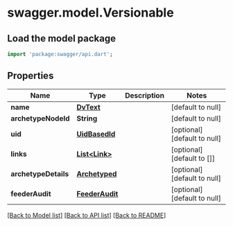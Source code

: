 # swagger.model.Versionable

## Load the model package
```dart
import 'package:swagger/api.dart';
```

## Properties
Name | Type | Description | Notes
------------ | ------------- | ------------- | -------------
**name** | [**DvText**](DvText.md) |  | [default to null]
**archetypeNodeId** | **String** |  | [default to null]
**uid** | [**UidBasedId**](UidBasedId.md) |  | [optional] [default to null]
**links** | [**List&lt;Link&gt;**](Link.md) |  | [optional] [default to []]
**archetypeDetails** | [**Archetyped**](Archetyped.md) |  | [optional] [default to null]
**feederAudit** | [**FeederAudit**](FeederAudit.md) |  | [optional] [default to null]

[[Back to Model list]](../README.md#documentation-for-models) [[Back to API list]](../README.md#documentation-for-api-endpoints) [[Back to README]](../README.md)

